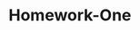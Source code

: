 # Homework-One

<!--This is a homework assignment for refactoring html/css code by proper SEO standards for a hypothetical media company>
<!--App URL: https://kccho2254.github.io/Homework-One/>
<!--Github Repo: https://github.com/kccho2254/Homework-One>
<!--Screenshot Preview: >